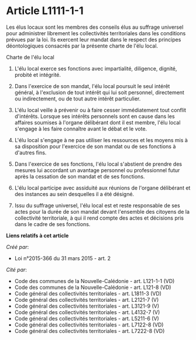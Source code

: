 # Article L1111-1-1

Les élus locaux sont les membres des conseils élus au suffrage universel pour administrer librement les collectivités
territoriales dans les conditions prévues par la loi. Ils exercent leur mandat dans le respect des principes déontologiques
consacrés par la présente charte de l'élu local.

Charte de l'élu local

1. L'élu local exerce ses fonctions avec impartialité, diligence, dignité, probité et intégrité.

2. Dans l'exercice de son mandat, l'élu local poursuit le seul intérêt général, à l'exclusion de tout intérêt qui lui soit
personnel, directement ou indirectement, ou de tout autre intérêt particulier.

3. L'élu local veille à prévenir ou à faire cesser immédiatement tout conflit d'intérêts. Lorsque ses intérêts personnels
sont en cause dans les affaires soumises à l'organe délibérant dont il est membre, l'élu local s'engage à les faire connaître
avant le débat et le vote.

4. L'élu local s'engage à ne pas utiliser les ressources et les moyens mis à sa disposition pour l'exercice de son mandat ou
de ses fonctions à d'autres fins.

5. Dans l'exercice de ses fonctions, l'élu local s'abstient de prendre des mesures lui accordant un avantage personnel ou
professionnel futur après la cessation de son mandat et de ses fonctions.

6. L'élu local participe avec assiduité aux réunions de l'organe délibérant et des instances au sein desquelles il a été
désigné.

7. Issu du suffrage universel, l'élu local est et reste responsable de ses actes pour la durée de son mandat devant
l'ensemble des citoyens de la collectivité territoriale, à qui il rend compte des actes et décisions pris dans le cadre de
ses fonctions.

**Liens relatifs à cet article**

_Créé par_:

  - Loi n°2015-366 du 31 mars 2015 - art. 2

_Cité par_:

  - Code des communes de la Nouvelle-Calédonie - art. L121-1-1 (VD)
  - Code des communes de la Nouvelle-Calédonie - art. L121-8 (VD)
  - Code général des collectivités territoriales - art. L1811-3 (VD)
  - Code général des collectivités territoriales - art. L2121-7 (V)
  - Code général des collectivités territoriales - art. L3121-9 (V)
  - Code général des collectivités territoriales - art. L4132-7 (V)
  - Code général des collectivités territoriales - art. L5211-6 (V)
  - Code général des collectivités territoriales - art. L7122-8 (VD)
  - Code général des collectivités territoriales - art. L7222-8 (VD)
